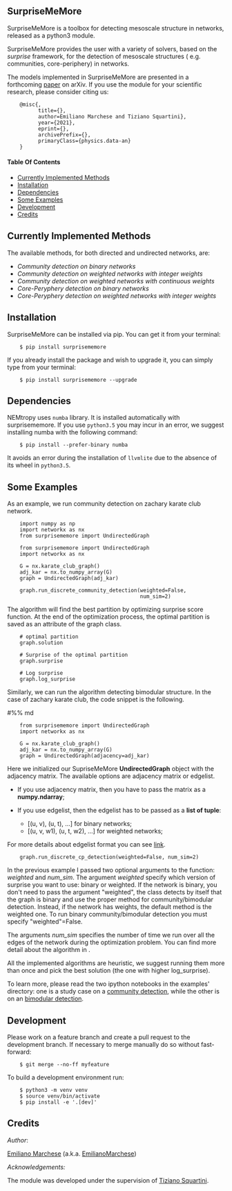 SurpriseMeMore
-------------------------------------------------------------------

SurpriseMeMore is a toolbox for detecting mesoscale structure in networks, released as a python3 module. 

SurpriseMeMore provides the user with a variety of solvers, based on the _surprise_ framework, for the detection of mesoscale structures ( e.g. communities, core-periphery) in networks.

The models implemented in SurpriseMeMore are presented in a forthcoming [paper](https://arxiv.org/) on arXiv.
If you use the module for your scientific research, please consider citing us:

```
    @misc{,
          title={}, 
          author=Emiliano Marchese and Tiziano Squartini},
          year={2021},
          eprint={},
          archivePrefix={},
          primaryClass={physics.data-an}
    }
```

#### Table Of Contents
- [Currently Implemented Methods](#currently-implemented-methods)
- [Installation](#installation)
- [Dependencies](#dependencies)
- [Some Examples](#some-examples)
- [Development](#development)
- [Credits](#credits)

## Currently Implemented Methods
The available methods, for both directed and undirected networks, are:

* *Community detection on binary networks* 
* *Community detection on weighted networks with integer weights* 
* *Community detection on weighted networks with continuous weights* 
* *Core-Peryphery detection on binary networks* 
* *Core-Peryphery detection on weighted networks with integer weights*

Installation
------------
SurpriseMeMore can be installed via pip. You can get it from your terminal:

```
    $ pip install surprisememore
```

If you already install the package and wish to upgrade it,
you can simply type from your terminal:

```
    $ pip install surprisememore --upgrade
```

Dependencies
------------

NEMtropy uses <code>numba</code> library. It is installed automatically with surprisememore.
If you use <code>python3.5</code> you may incur in an error, we suggest installing numba with the following command:

```
    $ pip install --prefer-binary numba
```

It avoids an error during the installation of <code>llvmlite</code> due to 
the absence of its wheel in <code>python3.5</code>.

Some Examples
--------------
As an example, we run community detection on zachary karate club network.

```
    import numpy as np
    import networkx as nx
    from surprisememore import UndirectedGraph

    from surprisememore import UndirectedGraph
    import networkx as nx
    
    G = nx.karate_club_graph()
    adj_kar = nx.to_numpy_array(G)
    graph = UndirectedGraph(adj_kar)
    
    graph.run_discrete_community_detection(weighted=False,
                                           num_sim=2)
```
The algorithm will find the best partition by optimizing surprise score
function. At the end of the optimization process, the optimal partition is
saved as an attribute of the graph class.

```
    # optimal partition
    graph.solution
    
    # Surprise of the optimal partition
    graph.surprise
    
    # Log surprise
    graph.log_surprise
```

Similarly, we can run the algorithm detecting bimodular structure. In the case
of zachary karate club, the code snippet is the following.

#%% md

```
    from surprisememore import UndirectedGraph
    import networkx as nx
    
    G = nx.karate_club_graph()
    adj_kar = nx.to_numpy_array(G)
    graph = UndirectedGraph(adjacency=adj_kar)
```

Here we initialized our SupriseMeMore **UndirectedGraph** object with the adjacency
matrix. The available options are adjacency matrix or edgelist.

* If you use adjacency matrix, then you have to pass the matrix as a **numpy.ndarray**;

* If you use edgelist, then the edgelist has to be passed as a **list of tuple**:
    * [(u, v), (u, t), ...] for binary networks;
    * [(u, v, w1), (u, t, w2), ...] for weighted networks;

For more details about edgelist format you can see [link](https://networkx.org/documentation/stable/reference/classes/generated/networkx.DiGraph.add_weighted_edges_from.html?highlight=add_weighted_edges_from#networkx.DiGraph.add_weighted_edges_from).

```
    graph.run_discrete_cp_detection(weighted=False, num_sim=2)
```

In the previous example I passed two optional arguments to the function: *weighted*
and *num_sim*. The argument *weighted* specify which version of surprise you want 
to use: binary or weighted. If the network is binary, you don't need to pass 
the argument "weighted", the class detects by itself that the graph is binary 
and use the proper method for community/bimodular detection. Instead, if the 
network has weights, the default method is the weighted one. To run binary 
community/bimodular detection you must specify "weighted"=False.

The arguments *num_sim* specifies the number of time we run over all the edges 
of the network during the optimization problem. You can find more detail about the
algorithm in []().

All the implemented algorithms are heuristic, we suggest running them more 
than once and pick the best solution (the one with higher log_surprise).

To learn more, please read the two ipython notebooks in the examples' directory:
one is a study case on a [community detection](https://github.com/nicoloval/NEMtropy/blob/master/examples/Community%20Detection.ipynb), 
while the other is on an [bimodular detection](https://github.com/nicoloval/NEMtropy/blob/master/examples/Mesoscale%20Structure%20Detection.ipynb).

Development
-----------
Please work on a feature branch and create a pull request to the development 
branch. If necessary to merge manually do so without fast-forward:

```
    $ git merge --no-ff myfeature
```

To build a development environment run:

```
    $ python3 -m venv venv 
    $ source venv/bin/activate 
    $ pip install -e '.[dev]'
```

Credits
-------

_Author_:

[Emiliano Marchese](https://www.imtlucca.it/en/emiliano.marchese/) (a.k.a. [EmilianoMarchese](https://github.com/EmilianoMarchese))


_Acknowledgements:_

The module was developed under the supervision of [Tiziano Squartini](http://www.imtlucca.it/en/tiziano.squartini/).
